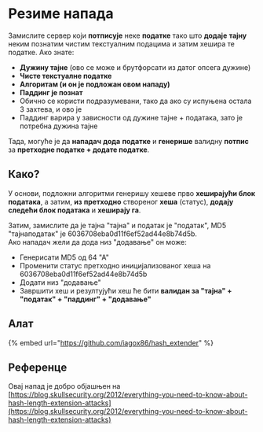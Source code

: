 # Резиме напада

Замислите сервер који **потписује** неке **податке** тако што **додаје** **тајну** неким познатим чистим текстуалним подацима и затим хешира те податке. Ако знате:

* **Дужину тајне** (ово се може и брутфорсати из датог опсега дужине)
* **Чисте текстуалне податке**
* **Алгоритам (и он је подложан овом нападу)**
* **Паддинг је познат**
* Обично се користи подразумевани, тако да ако су испуњена остала 3 захтева, и ово је
* Паддинг варира у зависности од дужине тајне + података, зато је потребна дужина тајне

Тада, могуће је да **нападач** **дода** **податке** и **генерише** валидну **потпис** за **претходне податке + додате податке**.

## Како?

У основи, подложни алгоритми генеришу хешеве прво **хеширајући блок података**, а затим, **из** **претходно** створеног **хеша** (статус), **додају следећи блок података** и **хеширају га**.

Затим, замислите да је тајна "тајна" и податак је "податак", MD5 "тајнаподатак" је 6036708eba0d11f6ef52ad44e8b74d5b.\
Ако нападач жели да дода низ "додавање" он може:

* Генерисати MD5 од 64 "А"
* Променити статус претходно иницијализованог хеша на 6036708eba0d11f6ef52ad44e8b74d5b
* Додати низ "додавање"
* Завршити хеш и резултујући хеш ће бити **валидан за "тајна" + "податак" + "паддинг" + "додавање"**

## **Алат**

{% embed url="https://github.com/iagox86/hash_extender" %}

## Референце

Овај напад је добро објашњен на [https://blog.skullsecurity.org/2012/everything-you-need-to-know-about-hash-length-extension-attacks](https://blog.skullsecurity.org/2012/everything-you-need-to-know-about-hash-length-extension-attacks)
